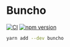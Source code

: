 # Buncho

[![CI](https://github.com/neetly/buncho/actions/workflows/ci.yml/badge.svg)](https://github.com/neetly/buncho/actions/workflows/ci.yml)
[![npm version](https://img.shields.io/npm/v/buncho)](https://www.npmjs.com/package/buncho)

```sh
yarn add --dev buncho
```
